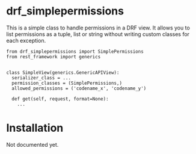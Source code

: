 # drf_simplepermissions

This is a simple class to handle permissions in a DRF view. It allows you to
list permissions as a tuple, list or string without writing custom classes
for each exception.

```
from drf_simplepermissions import SimplePermissions
from rest_framework import generics


class SimpleView(generics.GenericAPIView):
  serializer_class = ...
  permission_classes = (SimplePermissions,)
  allowed_permissions = ('codename_x', 'codename_y')

  def get(self, request, format=None):
    ...
```

# Installation

Not documented yet.

